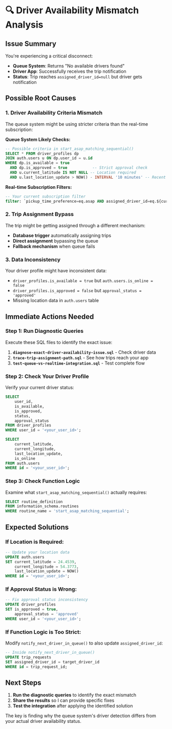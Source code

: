 # 🔍 Driver Availability Mismatch Analysis

## Issue Summary
You're experiencing a critical disconnect:
- **Queue System**: Returns "No available drivers found" 
- **Driver App**: Successfully receives the trip notification
- **Status**: Trip reaches `assigned_driver_id=null` but driver gets notification

## Possible Root Causes

### 1. **Driver Availability Criteria Mismatch**
The queue system might be using stricter criteria than the real-time subscription:

**Queue System Likely Checks:**
```sql
-- Possible criteria in start_asap_matching_sequential()
SELECT * FROM driver_profiles dp 
JOIN auth.users u ON dp.user_id = u.id
WHERE dp.is_available = true 
  AND dp.is_approved = true           -- Strict approval check
  AND u.current_latitude IS NOT NULL -- Location required
  AND u.last_location_update > NOW() - INTERVAL '10 minutes' -- Recent location
```

**Real-time Subscription Filters:**
```sql
-- Your current subscription filter
filter: `pickup_time_preference=eq.asap AND assigned_driver_id=eq.${currentDriver.user_id}`
```

### 2. **Trip Assignment Bypass**
The trip might be getting assigned through a different mechanism:

- **Database trigger** automatically assigning trips
- **Direct assignment** bypassing the queue
- **Fallback mechanism** when queue fails

### 3. **Data Inconsistency**
Your driver profile might have inconsistent data:

- `driver_profiles.is_available = true` but `auth.users.is_online = false`
- `driver_profiles.is_approved = false` but `approval_status = 'approved'`
- Missing location data in `auth.users` table

## Immediate Actions Needed

### Step 1: Run Diagnostic Queries
Execute these SQL files to identify the exact issue:

1. **`diagnose-exact-driver-availability-issue.sql`** - Check driver data
2. **`trace-trip-assignment-path.sql`** - See how trips reach your app
3. **`test-queue-vs-realtime-integration.sql`** - Test complete flow

### Step 2: Check Your Driver Profile
Verify your current driver status:

```sql
SELECT 
    user_id,
    is_available,
    is_approved,
    status,
    approval_status
FROM driver_profiles 
WHERE user_id = '<your_user_id>';

SELECT 
    current_latitude,
    current_longitude,
    last_location_update,
    is_online
FROM auth.users 
WHERE id = '<your_user_id>';
```

### Step 3: Check Function Logic
Examine what `start_asap_matching_sequential()` actually requires:

```sql
SELECT routine_definition 
FROM information_schema.routines 
WHERE routine_name = 'start_asap_matching_sequential';
```

## Expected Solutions

### If Location is Required:
```sql
-- Update your location data
UPDATE auth.users 
SET current_latitude = 24.4539,
    current_longitude = 54.3773,
    last_location_update = NOW()
WHERE id = '<your_user_id>';
```

### If Approval Status is Wrong:
```sql
-- Fix approval status inconsistency
UPDATE driver_profiles 
SET is_approved = true,
    approval_status = 'approved'
WHERE user_id = '<your_user_id>';
```

### If Function Logic is Too Strict:
Modify `notify_next_driver_in_queue()` to also update `assigned_driver_id`:

```sql
-- Inside notify_next_driver_in_queue()
UPDATE trip_requests 
SET assigned_driver_id = target_driver_id 
WHERE id = trip_request_id;
```

## Next Steps

1. **Run the diagnostic queries** to identify the exact mismatch
2. **Share the results** so I can provide specific fixes
3. **Test the integration** after applying the identified solution

The key is finding why the queue system's driver detection differs from your actual driver availability status.
